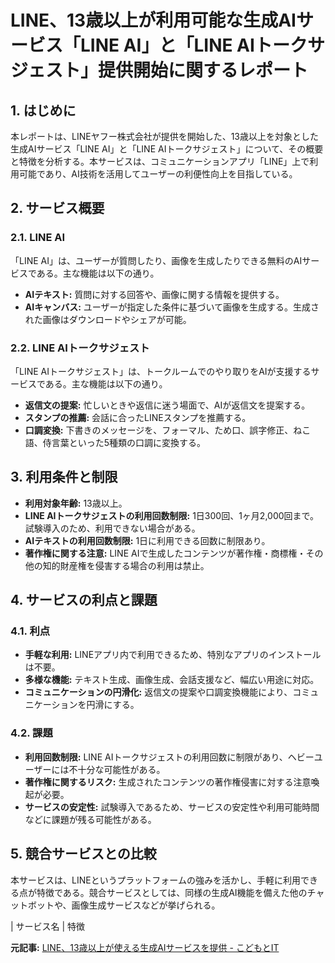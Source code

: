 # LINE、13歳以上が利用可能な生成AIサービス「LINE AI」と「LINE AIトークサジェスト」提供開始に関するレポート

## 1. はじめに

本レポートは、LINEヤフー株式会社が提供を開始した、13歳以上を対象とした生成AIサービス「LINE AI」と「LINE AIトークサジェスト」について、その概要と特徴を分析する。本サービスは、コミュニケーションアプリ「LINE」上で利用可能であり、AI技術を活用してユーザーの利便性向上を目指している。

## 2. サービス概要

### 2.1. LINE AI

「LINE AI」は、ユーザーが質問したり、画像を生成したりできる無料のAIサービスである。主な機能は以下の通り。

* **AIテキスト:** 質問に対する回答や、画像に関する情報を提供する。
* **AIキャンバス:** ユーザーが指定した条件に基づいて画像を生成する。生成された画像はダウンロードやシェアが可能。

### 2.2. LINE AIトークサジェスト

「LINE AIトークサジェスト」は、トークルームでのやり取りをAIが支援するサービスである。主な機能は以下の通り。

* **返信文の提案:** 忙しいときや返信に迷う場面で、AIが返信文を提案する。
* **スタンプの推薦:** 会話に合ったLINEスタンプを推薦する。
* **口調変換:** 下書きのメッセージを、フォーマル、ため口、誤字修正、ねこ語、侍言葉といった5種類の口調に変換する。

## 3. 利用条件と制限

* **利用対象年齢:** 13歳以上。
* **LINE AIトークサジェストの利用回数制限:** 1日300回、1ヶ月2,000回まで。試験導入のため、利用できない場合がある。
* **AIテキストの利用回数制限:** 1日に利用できる回数に制限あり。
* **著作権に関する注意:** LINE AIで生成したコンテンツが著作権・商標権・その他の知的財産権を侵害する場合の利用は禁止。

## 4. サービスの利点と課題

### 4.1. 利点

* **手軽な利用:** LINEアプリ内で利用できるため、特別なアプリのインストールは不要。
* **多様な機能:** テキスト生成、画像生成、会話支援など、幅広い用途に対応。
* **コミュニケーションの円滑化:** 返信文の提案や口調変換機能により、コミュニケーションを円滑にする。

### 4.2. 課題

* **利用回数制限:** LINE AIトークサジェストの利用回数に制限があり、ヘビーユーザーには不十分な可能性がある。
* **著作権に関するリスク:** 生成されたコンテンツの著作権侵害に対する注意喚起が必要。
* **サービスの安定性:** 試験導入であるため、サービスの安定性や利用可能時間などに課題が残る可能性がある。

## 5. 競合サービスとの比較

本サービスは、LINEというプラットフォームの強みを活かし、手軽に利用できる点が特徴である。競合サービスとしては、同様の生成AI機能を備えた他のチャットボットや、画像生成サービスなどが挙げられる。

| サービス名 | 特徴 

**元記事:** [LINE、13歳以上が使える生成AIサービスを提供 - こどもとIT](https://edu.watch.impress.co.jp/docs/news/2006907.html)